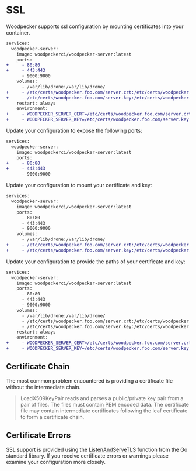 # SSL

Woodpecker supports ssl configuration by mounting certificates into your container.

```diff
services:
  woodpecker-server:
    image: woodpeckerci/woodpecker-server:latest
    ports:
+     - 80:80
+     - 443:443
      - 9000:9000
    volumes:
      - /var/lib/drone:/var/lib/drone/
+     - /etc/certs/woodpecker.foo.com/server.crt:/etc/certs/woodpecker.foo.com/server.crt
+     - /etc/certs/woodpecker.foo.com/server.key:/etc/certs/woodpecker.foo.com/server.key
    restart: always
    environment:
+     - WOODPECKER_SERVER_CERT=/etc/certs/woodpecker.foo.com/server.crt
+     - WOODPECKER_SERVER_KEY=/etc/certs/woodpecker.foo.com/server.key
```

Update your configuration to expose the following ports:

```diff
services:
  woodpecker-server:
    image: woodpeckerci/woodpecker-server:latest
    ports:
+     - 80:80
+     - 443:443
      - 9000:9000
```

Update your configuration to mount your certificate and key:

```diff
services:
  woodpecker-server:
    image: woodpeckerci/woodpecker-server:latest
    ports:
      - 80:80
      - 443:443
      - 9000:9000
    volumes:
      - /var/lib/drone:/var/lib/drone/
+     - /etc/certs/woodpecker.foo.com/server.crt:/etc/certs/woodpecker.foo.com/server.crt
+     - /etc/certs/woodpecker.foo.com/server.key:/etc/certs/woodpecker.foo.com/server.key
```

Update your configuration to provide the paths of your certificate and key:

```diff
services:
  woodpecker-server:
    image: woodpeckerci/woodpecker-server:latest
    ports:
      - 80:80
      - 443:443
      - 9000:9000
    volumes:
      - /var/lib/drone:/var/lib/drone/
      - /etc/certs/woodpecker.foo.com/server.crt:/etc/certs/woodpecker.foo.com/server.crt
      - /etc/certs/woodpecker.foo.com/server.key:/etc/certs/woodpecker.foo.com/server.key
    restart: always
    environment:
+     - WOODPECKER_SERVER_CERT=/etc/certs/woodpecker.foo.com/server.crt
+     - WOODPECKER_SERVER_KEY=/etc/certs/woodpecker.foo.com/server.key
```

## Certificate Chain

The most common problem encountered is providing a certificate file without the intermediate chain.

> LoadX509KeyPair reads and parses a public/private key pair from a pair of files. The files must contain PEM encoded data. The certificate file may contain intermediate certificates following the leaf certificate to form a certificate chain.

## Certificate Errors

SSL support is provided using the [ListenAndServeTLS](https://golang.org/pkg/net/http/#ListenAndServeTLS) function from the Go standard library. If you receive certificate errors or warnings please examine your configuration more closely.
